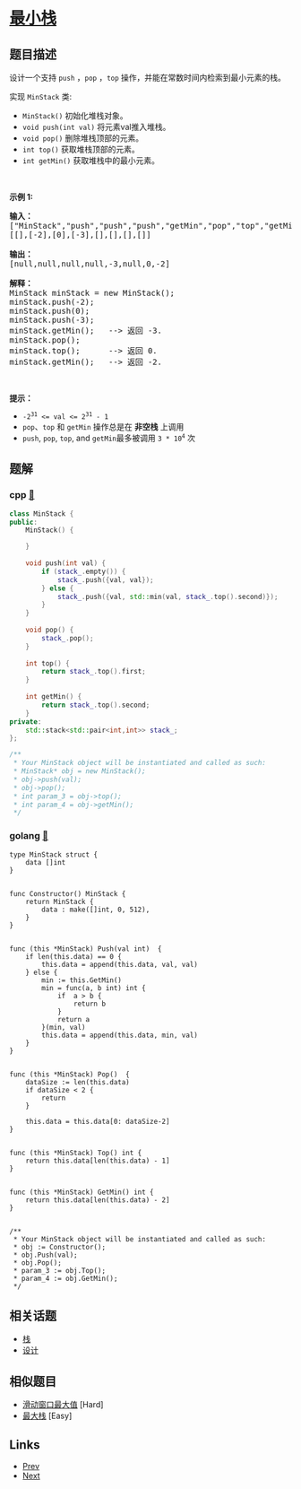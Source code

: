 
# [最小栈](https://leetcode-cn.com/problems/min-stack)

## 题目描述

<p>设计一个支持 <code>push</code> ，<code>pop</code> ，<code>top</code> 操作，并能在常数时间内检索到最小元素的栈。</p>

<p>实现 <code>MinStack</code> 类:</p>

<ul>
	<li><code>MinStack()</code> 初始化堆栈对象。</li>
	<li><code>void push(int val)</code> 将元素val推入堆栈。</li>
	<li><code>void pop()</code> 删除堆栈顶部的元素。</li>
	<li><code>int top()</code> 获取堆栈顶部的元素。</li>
	<li><code>int getMin()</code> 获取堆栈中的最小元素。</li>
</ul>

<p>&nbsp;</p>

<p><strong>示例 1:</strong></p>

<pre>
<strong>输入：</strong>
["MinStack","push","push","push","getMin","pop","top","getMin"]
[[],[-2],[0],[-3],[],[],[],[]]

<strong>输出：</strong>
[null,null,null,null,-3,null,0,-2]

<strong>解释：</strong>
MinStack minStack = new MinStack();
minStack.push(-2);
minStack.push(0);
minStack.push(-3);
minStack.getMin();   --&gt; 返回 -3.
minStack.pop();
minStack.top();      --&gt; 返回 0.
minStack.getMin();   --&gt; 返回 -2.
</pre>

<p>&nbsp;</p>

<p><strong>提示：</strong></p>

<ul>
	<li><code>-2<sup>31</sup>&nbsp;&lt;= val &lt;= 2<sup>31</sup>&nbsp;- 1</code></li>
	<li><code>pop</code>、<code>top</code> 和 <code>getMin</code> 操作总是在 <strong>非空栈</strong> 上调用</li>
	<li><code>push</code>,&nbsp;<code>pop</code>,&nbsp;<code>top</code>, and&nbsp;<code>getMin</code>最多被调用&nbsp;<code>3 * 10<sup>4</sup></code>&nbsp;次</li>
</ul>


## 题解

### cpp [🔗](min-stack.cpp) 
```cpp
class MinStack {
public:
    MinStack() {

    }
    
    void push(int val) {
        if (stack_.empty()) {
            stack_.push({val, val});
        } else {
            stack_.push({val, std::min(val, stack_.top().second)});
        }
    }
    
    void pop() {
        stack_.pop();
    }
    
    int top() {
        return stack_.top().first;
    }
    
    int getMin() {
        return stack_.top().second;
    }
private:
    std::stack<std::pair<int,int>> stack_;
};

/**
 * Your MinStack object will be instantiated and called as such:
 * MinStack* obj = new MinStack();
 * obj->push(val);
 * obj->pop();
 * int param_3 = obj->top();
 * int param_4 = obj->getMin();
 */
```
### golang [🔗](min-stack.go) 
```golang
type MinStack struct {
    data []int
}


func Constructor() MinStack {
    return MinStack {
        data : make([]int, 0, 512),
    }
}


func (this *MinStack) Push(val int)  {
    if len(this.data) == 0 {
        this.data = append(this.data, val, val)
    } else {
        min := this.GetMin()
        min = func(a, b int) int {
            if  a > b {
                return b
            }
            return a
        }(min, val)
        this.data = append(this.data, min, val)
    }
}


func (this *MinStack) Pop()  {
    dataSize := len(this.data)
    if dataSize < 2 {
        return
    }

    this.data = this.data[0: dataSize-2]
}


func (this *MinStack) Top() int {
    return this.data[len(this.data) - 1]
}


func (this *MinStack) GetMin() int {
    return this.data[len(this.data) - 2]
}


/**
 * Your MinStack object will be instantiated and called as such:
 * obj := Constructor();
 * obj.Push(val);
 * obj.Pop();
 * param_3 := obj.Top();
 * param_4 := obj.GetMin();
 */
```


## 相关话题

- [栈](https://leetcode-cn.com/tag/stack) 
- [设计](https://leetcode-cn.com/tag/design) 


## 相似题目

- [滑动窗口最大值](../sliding-window-maximum/README.md)  [Hard] 
- [最大栈](../max-stack/README.md)  [Easy] 


## Links

- [Prev](../reverse-words-in-a-string/README.md) 
- [Next](../intersection-of-two-linked-lists/README.md) 

